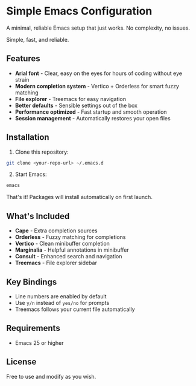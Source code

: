 # Simple Emacs Configuration

A minimal, reliable Emacs setup that just works. No complexity, no issues.

Simple, fast, and reliable.

## Features

- **Arial font** - Clear, easy on the eyes for hours of coding without eye strain
- **Modern completion system** - Vertico + Orderless for smart fuzzy matching
- **File explorer** - Treemacs for easy navigation
- **Better defaults** - Sensible settings out of the box
- **Performance optimized** - Fast startup and smooth operation
- **Session management** - Automatically restores your open files

## Installation

1. Clone this repository:
```bash
git clone <your-repo-url> ~/.emacs.d
```

2. Start Emacs:
```bash
emacs
```

That's it! Packages will install automatically on first launch.

## What's Included

- **Cape** - Extra completion sources
- **Orderless** - Fuzzy matching for completions
- **Vertico** - Clean minibuffer completion
- **Marginalia** - Helpful annotations in minibuffer
- **Consult** - Enhanced search and navigation
- **Treemacs** - File explorer sidebar

## Key Bindings

- Line numbers are enabled by default
- Use `y/n` instead of `yes/no` for prompts
- Treemacs follows your current file automatically

## Requirements

- Emacs 25 or higher

## License

Free to use and modify as you wish.
